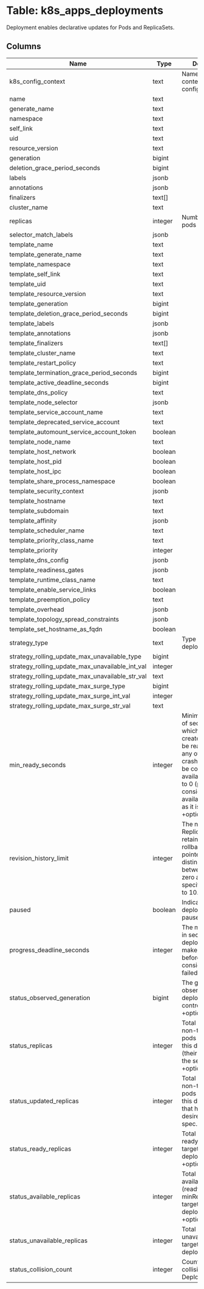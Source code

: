 
# Table: k8s_apps_deployments
Deployment enables declarative updates for Pods and ReplicaSets.
## Columns
| Name        | Type           | Description  |
| ------------- | ------------- | -----  |
|k8s_config_context|text|Name of the context from k8s configuration.|
|name|text||
|generate_name|text||
|namespace|text||
|self_link|text||
|uid|text||
|resource_version|text||
|generation|bigint||
|deletion_grace_period_seconds|bigint||
|labels|jsonb||
|annotations|jsonb||
|finalizers|text[]||
|cluster_name|text||
|replicas|integer|Number of desired pods|
|selector_match_labels|jsonb||
|template_name|text||
|template_generate_name|text||
|template_namespace|text||
|template_self_link|text||
|template_uid|text||
|template_resource_version|text||
|template_generation|bigint||
|template_deletion_grace_period_seconds|bigint||
|template_labels|jsonb||
|template_annotations|jsonb||
|template_finalizers|text[]||
|template_cluster_name|text||
|template_restart_policy|text||
|template_termination_grace_period_seconds|bigint||
|template_active_deadline_seconds|bigint||
|template_dns_policy|text||
|template_node_selector|jsonb||
|template_service_account_name|text||
|template_deprecated_service_account|text||
|template_automount_service_account_token|boolean||
|template_node_name|text||
|template_host_network|boolean||
|template_host_pid|boolean||
|template_host_ipc|boolean||
|template_share_process_namespace|boolean||
|template_security_context|jsonb||
|template_hostname|text||
|template_subdomain|text||
|template_affinity|jsonb||
|template_scheduler_name|text||
|template_priority_class_name|text||
|template_priority|integer||
|template_dns_config|jsonb||
|template_readiness_gates|jsonb||
|template_runtime_class_name|text||
|template_enable_service_links|boolean||
|template_preemption_policy|text||
|template_overhead|jsonb||
|template_topology_spread_constraints|jsonb||
|template_set_hostname_as_fqdn|boolean||
|strategy_type|text|Type of deployment|
|strategy_rolling_update_max_unavailable_type|bigint||
|strategy_rolling_update_max_unavailable_int_val|integer||
|strategy_rolling_update_max_unavailable_str_val|text||
|strategy_rolling_update_max_surge_type|bigint||
|strategy_rolling_update_max_surge_int_val|integer||
|strategy_rolling_update_max_surge_str_val|text||
|min_ready_seconds|integer|Minimum number of seconds for which a newly created pod should be ready without any of its container crashing, for it to be considered available. Defaults to 0 (pod will be considered available as soon as it is ready) +optional|
|revision_history_limit|integer|The number of old ReplicaSets to retain to allow rollback. This is a pointer to distinguish between explicit zero and not specified. Defaults to 10. +optional|
|paused|boolean|Indicates that the deployment is paused. +optional|
|progress_deadline_seconds|integer|The maximum time in seconds for a deployment to make progress before it is considered to be failed|
|status_observed_generation|bigint|The generation observed by the deployment controller. +optional|
|status_replicas|integer|Total number of non-terminated pods targeted by this deployment (their labels match the selector). +optional|
|status_updated_replicas|integer|Total number of non-terminated pods targeted by this deployment that have the desired template spec. +optional|
|status_ready_replicas|integer|Total number of ready pods targeted by this deployment. +optional|
|status_available_replicas|integer|Total number of available pods (ready for at least minReadySeconds) targeted by this deployment. +optional|
|status_unavailable_replicas|integer|Total number of unavailable pods targeted by this deployment|
|status_collision_count|integer|Count of hash collisions for the Deployment|

